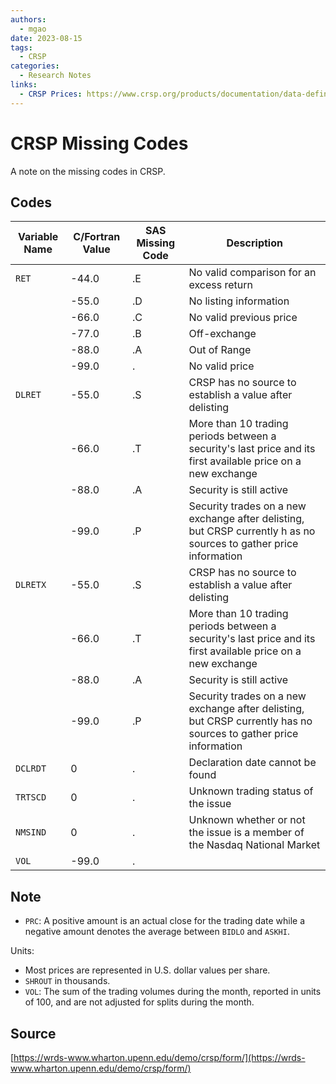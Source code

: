 ```yaml
---
authors:
  - mgao
date: 2023-08-15
tags:
  - CRSP
categories:
  - Research Notes
links:
  - CRSP Prices: https://www.crsp.org/products/documentation/data-definitions-p#price-end-of-period
---
```


# CRSP Missing Codes

A note on the missing codes in CRSP.

<!-- more -->

## Codes

| Variable Name | C/Fortran Value | SAS Missing Code | Description                                                                                                       |
| ------------- | --------------- | ---------------- | ----------------------------------------------------------------------------------------------------------------- |
| `RET`         | -44.0           | .E               | No valid comparison for an excess return                                                                          |
|               | -55.0           | .D               | No listing information                                                                                            |
|               | -66.0           | .C               | No valid previous price                                                                                           |
|               | -77.0           | .B               | Off-exchange                                                                                                      |
|               | -88.0           | .A               | Out of Range                                                                                                      |
|               | -99.0           | .                | No valid price                                                                                                    |
| `DLRET`       | -55.0           | .S               | CRSP has no source to establish a value after delisting                                                           |
|               | -66.0           | .T               | More than 10 trading periods between a security's last price and its first available price on a new exchange      |
|               | -88.0           | .A               | Security is still active                                                                                          |
|               | -99.0           | .P               | Security trades on a new exchange after delisting, but CRSP currently h as no sources to gather price information |
| `DLRETX`      | -55.0           | .S               | CRSP has no source to establish a value after delisting                                                           |
|               | -66.0           | .T               | More than 10 trading periods between a security's last price and its first available price on a new exchange      |
|               | -88.0           | .A               | Security is still active                                                                                          |
|               | -99.0           | .P               | Security trades on a new exchange after delisting, but CRSP currently has no sources to gather price information  |
| `DCLRDT`      | 0               | .                | Declaration date cannot be found                                                                                  |
| `TRTSCD`      | 0               | .                | Unknown trading status of the issue                                                                               |
| `NMSIND`      | 0               | .                | Unknown whether or not the issue is a member of the Nasdaq National Market                                        |
| `VOL`         | -99.0           | .                |                                                                                                                   |

## Note

- `PRC`: A positive amount is an actual close for the trading date while a negative amount denotes the average between `BIDLO` and `ASKHI`.

Units:

- Most prices are represented in U.S. dollar values per share.
- `SHROUT` in thousands.
- `VOL`: The sum of the trading volumes during the month, reported in units of 100, and are not adjusted for splits during the month.

## Source

[https://wrds-www.wharton.upenn.edu/demo/crsp/form/](https://wrds-www.wharton.upenn.edu/demo/crsp/form/)
